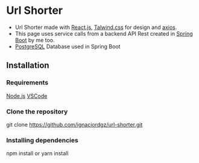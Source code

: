 # Url Shorter

- Url Shorter made with [React.js](https://react.dev/), [Talwind.css](https://tailwindcss.com/) for design and [axios](https://axios-http.com/docs/intro).
- This page uses service calls from a backend API Rest created in [Spring Boot](https://spring.io/projects/spring-boot) by me too.
- [PostgreSQL](https://www.postgresql.org/) Database used in Spring Boot

## Installation

### Requirements
[Node.js](https://nodejs.org/en)
[VSCode](https://code.visualstudio.com/download)

### Clone the repository
git clone https://github.com/ignaciordgz/url-shorter.git

### Installing dependencies

npm install or yarn install